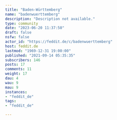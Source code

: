 ```yaml
---
title: "Baden-Württemberg" 
name: "badenwuerttemberg"
description: "Description not available."
type: community
date: "2023-06-20 11:37:50"
draft: false
nsfw: false
actor_id: "https://feddit.de/c/badenwuerttemberg"
host: feddit.de
lastmod: "1969-12-31 19:00:00"
published: "2021-09-14 05:35:35"
subscribers: 146
posts: 17
comments: 11
weight: 17
dau: 4
wau: 9
mau: 9
instances:
- "feddit_de"
tags: 
- "feddit_de"

---
```

